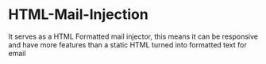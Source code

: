 # HTML-Mail-Injection
 It serves as a HTML Formatted mail injector, this means it can be responsive and have more features than a static HTML turned into formatted text for email